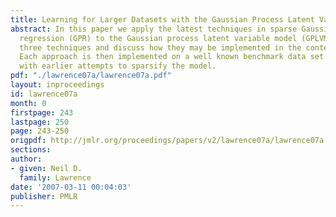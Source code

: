 ```yaml
---
title: Learning for Larger Datasets with the Gaussian Process Latent Variable Model
abstract: In this paper we apply the latest techniques in sparse Gaussian process
  regression (GPR) to the Gaussian process latent variable model (GPLVM). We review
  three techniques and discuss how they may be implemented in the context of the GP-LVM.
  Each approach is then implemented on a well known benchmark data set and compared
  with earlier attempts to sparsify the model.
pdf: "./lawrence07a/lawrence07a.pdf"
layout: inproceedings
id: lawrence07a
month: 0
firstpage: 243
lastpage: 250
page: 243-250
origpdf: http://jmlr.org/proceedings/papers/v2/lawrence07a/lawrence07a.pdf
sections: 
author:
- given: Neil D.
  family: Lawrence
date: '2007-03-11 00:04:03'
publisher: PMLR
---
```

